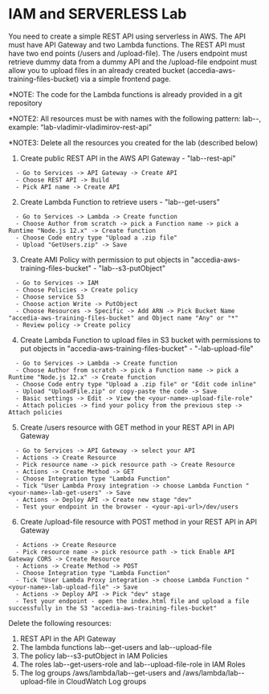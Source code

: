 # IAM and SERVERLESS Lab

You need to create a simple REST API using serverless in AWS. The API must have API Gateway and two Lambda functions. The REST API must have two end points (/users and /upload-file). The /users endpoint must retrieve dummy data from a dummy API and the /upload-file endpoint must allow you to upload files in an already created bucket (accedia-aws-training-files-bucket) via a simple frontend page.

*NOTE: The code for the Lambda functions is already provided in a git repository

*NOTE2: All resources must be with names with the following pattern: lab-<your-name>-<name-of-resource>, example: “lab-vladimir-vladimirov-rest-api”

*NOTE3: Delete all the resources you created for the lab (described below)

1. Create public REST API in the AWS API Gateway - "lab-<your-name>-rest-api"
```
  - Go to Services -> API Gateway -> Create API
  - Choose REST API -> Build
  - Pick API name -> Create API
```
2. Create Lambda Function to retrieve users - "lab-<your-name>-get-users"
```
  - Go to Services -> Lambda -> Create function
  - Choose Author from scratch -> pick a Function name -> pick a Runtime "Node.js 12.x" -> Create function
  - Choose Code entry type "Upload a .zip file"
  - Upload "GetUsers.zip" -> Save
```
3. Create AMI Policy with permission to put objects in "accedia-aws-training-files-bucket" - "lab-<your-name>-s3-putObject"
```
  - Go to Services -> IAM
  - Choose Policies -> Create policy
  - Choose service S3
  - Choose action Write -> PutObject
  - Choose Resources -> Specific -> Add ARN -> Pick Bucket Name "accedia-aws-training-files-bucket" and Object name "Any" or "*"
  - Review policy -> Create policy
```
4. Create Lambda Function to upload files in S3 bucket with permissions to put objects in "accedia-aws-training-files-bucket" - "<your-name>-lab-upload-file"
```
  - Go to Services -> Lambda -> Create function
  - Choose Author from scratch -> pick a Function name -> pick a Runtime "Node.js 12.x" -> Create function
  - Choose Code entry type "Upload a .zip file" or "Edit code inline"
  - Upload "UploadFile.zip" or copy-paste the code -> Save
  - Basic settings -> Edit -> View the <your-name>-upload-file-role"
  - Attach policies -> find your policy from the previous step -> Attach policies
```
5. Create /users resource with GET method in your REST API in API Gateway
```
  - Go to Services -> API Gateway -> select your API
  - Actions -> Create Resource
  - Pick resource name -> pick resource path -> Create Resource
  - Actions -> Create Method -> GET
  - Choose Integration type "Lambda Function"
  - Tick "User Lambda Proxy integration -> choose Lambda Function "<your-name>-lab-get-users" -> Save
  - Actions -> Deploy API -> Create new stage "dev"
  - Test your endpoint in the browser - <your-api-url>/dev/users
```
6. Create /upload-file resource with POST method in your REST API in API Gateway
```
  - Actions -> Create Resource
  - Pick resource name -> pick resource path -> tick Enable API Gateway CORS -> Create Resource
  - Actions -> Create Method -> POST
  - Choose Integration type "Lambda Function"
  - Tick "User Lambda Proxy integration -> choose Lambda Function "<your-name>-lab-upload-file" -> Save
  - Actions -> Deploy API -> Pick "dev" stage
  - Test your endpoint - open the index.html file and upload a file successfully in the S3 "accedia-aws-training-files-bucket"
```

Delete the following resources:

1. REST API in the API Gateway
2. The lambda functions lab-<your-name>-get-users and lab-<your-name>-upload-file
3. The policy lab-<your-name>-s3-putObject in IAM Policies
4. The roles lab-<your-name>-get-users-role and lab-<your-name>-upload-file-role in IAM Roles
5. The log groups /aws/lambda/lab-<your-name>-get-users and /aws/lambda/lab-<your-name>-upload-file in CloudWatch Log groups